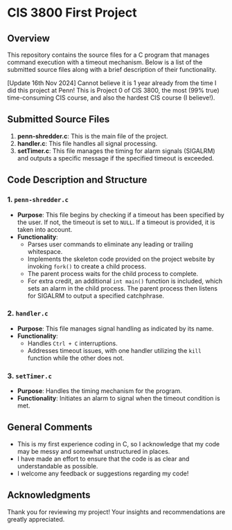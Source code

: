 # CIS 3800 First Project

## Overview

This repository contains the source files for a C program that manages command execution with a timeout mechanism. Below is a list of the submitted source files along with a brief description of their functionality.

[Update 16th Nov 2024] Cannot believe it is 1 year already from the time I did this project at Penn! This is Project 0 of CIS 3800, the most (99% true) time-consuming CIS course, and also the hardest CIS course (I believe!).

## Submitted Source Files

1. **penn-shredder.c**: This is the main file of the project.
2. **handler.c**: This file handles all signal processing.
3. **setTimer.c**: This file manages the timing for alarm signals (SIGALRM) and outputs a specific message if the specified timeout is exceeded.

## Code Description and Structure

### 1. `penn-shredder.c`
- **Purpose**: This file begins by checking if a timeout has been specified by the user. If not, the timeout is set to `NULL`. If a timeout is provided, it is taken into account.
- **Functionality**:
  - Parses user commands to eliminate any leading or trailing whitespace.
  - Implements the skeleton code provided on the project website by invoking `fork()` to create a child process.
  - The parent process waits for the child process to complete.
  - For extra credit, an additional `int main()` function is included, which sets an alarm in the child process. The parent process then listens for SIGALRM to output a specified catchphrase.

### 2. `handler.c`
- **Purpose**: This file manages signal handling as indicated by its name.
- **Functionality**:
  - Handles `Ctrl + C` interruptions.
  - Addresses timeout issues, with one handler utilizing the `kill` function while the other does not.

### 3. `setTimer.c`
- **Purpose**: Handles the timing mechanism for the program.
- **Functionality**: Initiates an alarm to signal when the timeout condition is met.

## General Comments

- This is my first experience coding in C, so I acknowledge that my code may be messy and somewhat unstructured in places. 
- I have made an effort to ensure that the code is as clear and understandable as possible.
- I welcome any feedback or suggestions regarding my code!

## Acknowledgments

Thank you for reviewing my project! Your insights and recommendations are greatly appreciated.
